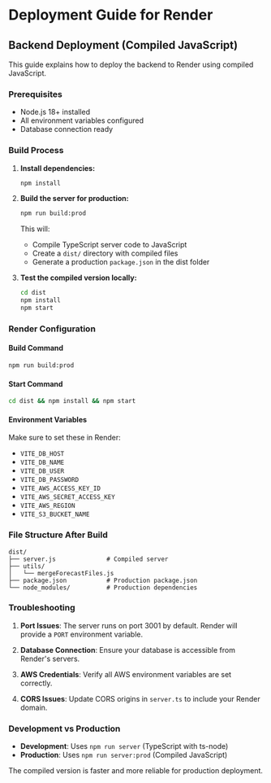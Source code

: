 # Deployment Guide for Render

## Backend Deployment (Compiled JavaScript)

This guide explains how to deploy the backend to Render using compiled JavaScript.

### Prerequisites

- Node.js 18+ installed
- All environment variables configured
- Database connection ready

### Build Process

1. **Install dependencies:**
   ```bash
   npm install
   ```

2. **Build the server for production:**
   ```bash
   npm run build:prod
   ```

   This will:
   - Compile TypeScript server code to JavaScript
   - Create a `dist/` directory with compiled files
   - Generate a production `package.json` in the dist folder

3. **Test the compiled version locally:**
   ```bash
   cd dist
   npm install
   npm start
   ```

### Render Configuration

#### Build Command
```bash
npm run build:prod
```

#### Start Command
```bash
cd dist && npm install && npm start
```

#### Environment Variables
Make sure to set these in Render:
- `VITE_DB_HOST`
- `VITE_DB_NAME`
- `VITE_DB_USER`
- `VITE_DB_PASSWORD`
- `VITE_AWS_ACCESS_KEY_ID`
- `VITE_AWS_SECRET_ACCESS_KEY`
- `VITE_AWS_REGION`
- `VITE_S3_BUCKET_NAME`

### File Structure After Build

```
dist/
├── server.js              # Compiled server
├── utils/
│   └── mergeForecastFiles.js
├── package.json           # Production package.json
└── node_modules/          # Production dependencies
```

### Troubleshooting

1. **Port Issues**: The server runs on port 3001 by default. Render will provide a `PORT` environment variable.

2. **Database Connection**: Ensure your database is accessible from Render's servers.

3. **AWS Credentials**: Verify all AWS environment variables are set correctly.

4. **CORS Issues**: Update CORS origins in `server.ts` to include your Render domain.

### Development vs Production

- **Development**: Uses `npm run server` (TypeScript with ts-node)
- **Production**: Uses `npm run server:prod` (Compiled JavaScript)

The compiled version is faster and more reliable for production deployment. 
